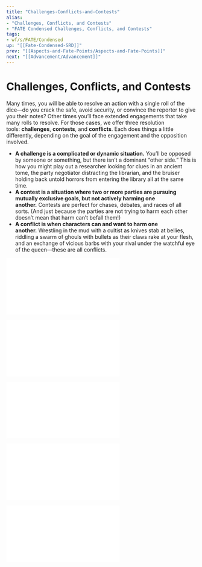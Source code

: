 ```yaml
---
title: "Challenges-Conflicts-and-Contests"
alias:
- "Challenges, Conflicts, and Contests"
- "FATE Condensed Challenges, Conflicts, and Contests"
tags:
- wf/s/FATE/Condensed
up: "[[Fate-Condensed-SRD]]"
prev: "[[Aspects-and-Fate-Points/Aspects-and-Fate-Points]]"
next: "[[Advancement/Advancement]]"
---
```

# Challenges, Conflicts, and Contests

Many times, you will be able to resolve an action with a single roll of the dice—do you crack the safe, avoid security, or convince the reporter to give you their notes? Other times you’ll face extended engagements that take many rolls to resolve. For those cases, we offer three resolution tools: **challenges**, **contests**, and **conflicts**. Each does things a little differently, depending on the goal of the engagement and the opposition involved.

- **A challenge is a complicated or dynamic situation.** You’ll be opposed by someone or something, but there isn’t a dominant “other side.” This is how you might play out a researcher looking for clues in an ancient tome, the party negotiator distracting the librarian, and the bruiser holding back untold horrors from entering the library all at the same time.
- **A contest is a situation where two or more parties are pursuing mutually exclusive goals, but not actively harming one another.** Contests are perfect for chases, debates, and races of all sorts. (And just because the parties are not trying to harm each other doesn’t mean that harm can’t befall them!)
- **A conflict is when characters can and want to harm one another.** Wrestling in the mud with a cultist as knives stab at bellies, riddling a swarm of ghouls with bullets as their claws rake at your flesh, and an exchange of vicious barbs with your rival under the watchful eye of the queen—these are all conflicts.

![Setting-Up-Scenes](Setting-Up-Scenes/Setting-Up-Scenes.md)

![Teamwork](Teamwork/Teamwork.md)

![Challenges](Challenges/Challenges.md)

![Contests](Contests/Contests.md)

![Conflicts](Conflicts/Conflicts.md)